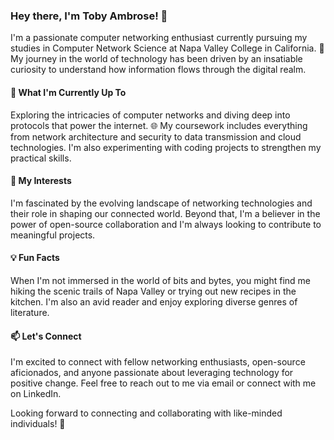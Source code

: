 ### Hey there, I'm Toby Ambrose! 👋

I'm a passionate computer networking enthusiast currently pursuing my studies in Computer Network Science at Napa Valley College in California. 🌉 My journey in the world of technology has been driven by an insatiable curiosity to understand how information flows through the digital realm.

#### 🔭 What I'm Currently Up To
Exploring the intricacies of computer networks and diving deep into protocols that power the internet. 🌐 My coursework includes everything from network architecture and security to data transmission and cloud technologies. I'm also experimenting with coding projects to strengthen my practical skills.

#### 🌱 My Interests
I'm fascinated by the evolving landscape of networking technologies and their role in shaping our connected world. Beyond that, I'm a believer in the power of open-source collaboration and I'm always looking to contribute to meaningful projects.

#### 💡 Fun Facts
When I'm not immersed in the world of bits and bytes, you might find me hiking the scenic trails of Napa Valley or trying out new recipes in the kitchen. I'm also an avid reader and enjoy exploring diverse genres of literature.

#### 📫 Let's Connect
I'm excited to connect with fellow networking enthusiasts, open-source aficionados, and anyone passionate about leveraging technology for positive change. Feel free to reach out to me via email or connect with me on LinkedIn.

Looking forward to connecting and collaborating with like-minded individuals! 🚀

